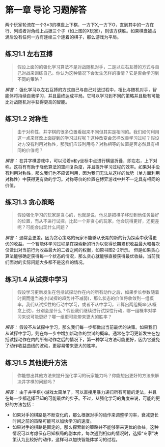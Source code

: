  # 第一章 导论 习题解答



两个玩家轮流在一个3$\times$3的棋盘上下棋，一方下X,一方下O，直到其中的一方在行、列或者对角线上占据三个子（如上图的X玩家），则该方获胜。如果棋盘被占满后没有任何一方有连续三个连着的棋子，那么游戏为平局。

## 练习1.1 左右互搏

> 假设上面的的强化学习算法不是对战随机对手，二是以左右互搏的方式与自己对战来训练自己。你认为这种情况下会发生怎样的事情？它是否会学习到不同的策略？

*解答：* 强化学习以左右互搏的方式自己与自己对战过程中，相比与随机对手，智能体将持续自我学习，并且最终达成平局。它可以学习到不同的策略并且极有可能比对战随机对手获得更高的智能。

 ## 练习1.2 对称性

> 由于对称性，井字棋的很多位置看起来不同但其实是相同的。我们如何利用这一点来修改上面提到的学习过程呢？这种改变会怎样改善学习过程？假设对方没有利用对称性，那我们应该利用吗？对称相等的位置是否必然具有相同的价值呢？

*解答：* 在井字棋游戏中，可以沿着x和y坐标中点进行横竖折叠，即左右，上下对称。这将有有助于降低算法的空间复杂度，并且提升学习过程的效率。如果对手没有利用对称性，那么我们也不应该利用，因为我们无法从这样的优势（单方面利用对称性）中获得更有效的学习。对称等价的位置在博弈游戏中并不一定具有相同的价值。



 ## 练习1.3 贪心策略

> 假设强化学习的玩家是贪心的，也就是说，他总是把棋子移动到他任务最好的位置，而从不进行试探。比起一个非贪心的玩家，他会玩得更好，还更差呢？可能会出现什么问题？

*解答：* 通常会更差。因为贪心策略的玩家不能够从长期的新的行为探索中获得更优的收益。一个智能体学习过程是在探索新的行为以获得长期累积收益最大和每次仅做出对当前行为收益最大的二者之间的权衡，如原书图2-2所示。 但是如果贪心算法能够确定获得每一个状态的情况，那么贪心就能够直接获得最优收益，当前我们面对的实际问题大多都不是这样的情况。



 ## 练习1.4 从试探中学习

> 假设学习更新发生在包括试探动作在内的所有动作之后，如果步长参数随着时间而适当减小(试探的趋势并不减弱)，那么状态的价值将收敛到一组概率。我们从试探性的行动中学习，或者不从中学习，计算出两组概率(从概念上说)，分别会是什么？假设我们继续进行试探性行动，哪一组概率对学习来说可能更好？哪一组更可能带来更大的胜率？

*解答：* 假设不从试探中学习，那么我们每一步都做出当前最优的决策。如果我们从试探中学习，则在每一步中增加新动作的尝试的概率。通常在学习更新发生在包括试探动作在内的所有动作之后的情况下，第一种学习方法可能更好，因为它避免了动作收益曲线的波动，更容易带来更大的胜率。


 ## 练习1.5 其他提升方法

> 你能想出其他方法来提升强化学习的玩家能力吗？你能想出更好的方法来解决井字棋的问题吗？

*解答：* 由于井字棋小游戏太简单了，可以直接用暴力递归所有可能的走法，并且在每一步都选择已知的可能最优的步子。不过，从强化学习的角度来说，可能的更好的方法包括：
+ 如果对手的棋路是不断变化的，那么根据对手的动作来调整学习率，衰减更长时间之前的策略可能可以加快学习的速度。
+ 如果对手的棋路是固定的，那么探索新的策略并不能够带来更优的收益。这种情况可以考虑保存已知棋局的剧本库，每次遇到相似的情况时，选择“专家”决策认为比较好的动作，这样可以加快智能体学习的过程。